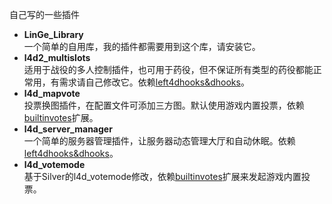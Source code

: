 自己写的一些插件

- **LinGe_Library**  
  一个简单的自用库，我的插件都需要用到这个库，请安装它。
- **l4d2_multislots**  
  适用于战役的多人控制插件，也可用于药役，但不保证所有类型的药役都能正常用，有需求请自己修改它。依赖[left4dhooks&dhooks](https://github.com/LinGe515/L4D_LinGe_Plugins/tree/main/依赖的扩展与插件/left4dhooks%26dhooks)。
- **l4d_mapvote**  
  投票换图插件，在配置文件可添加三方图。默认使用游戏内置投票，依赖[builtinvotes](https://github.com/LinGe515/L4D_LinGe_Plugins/tree/main/依赖的扩展与插件/builtinvotes)扩展。
- **l4d_server_manager**  
  一个简单的服务器管理插件，让服务器动态管理大厅和自动休眠。依赖[left4dhooks&dhooks](https://github.com/LinGe515/L4D_LinGe_Plugins/tree/main/依赖的扩展与插件/left4dhooks%26dhooks)。
- **l4d_votemode**  
  基于Silver的l4d_votemode修改，依赖[builtinvotes](https://github.com/LinGe515/L4D_LinGe_Plugins/tree/main/依赖的扩展与插件/builtinvotes)扩展来发起游戏内置投票。

